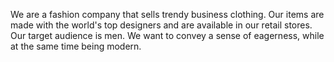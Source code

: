 We are a fashion company that sells trendy business clothing. Our items are made with the world's top designers and are available in our retail stores. Our target audience is men. We want to convey a sense of eagerness, while at the same time being modern.